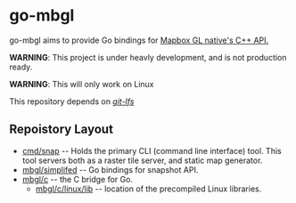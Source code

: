 # go-mbgl

go-mbgl aims to provide Go bindings for [Mapbox GL native's C++ API.](https://github.com/mapbox/mapbox-gl-native)

**WARNING**: This project is under heavly development, and is not production ready. 

**WARNING**: This will only work on Linux

This repository depends on [*git-lfs*](https://git-lfs.github.com/)

## Repoistory Layout

* [cmd/snap](cmd/snap) -- Holds the primary CLI (command line interface) tool. This tool servers both as a raster tile server, and static map generator.
* [mbgl/simplifed](mbgl/simplifed) -- Go bindings for snapshot API.
* [mbgl/c](mbgl/c) -- the C bridge for Go.
  * [mbgl/c/linux/lib](mbgl/c/linux/lib) -- location of the precompiled Linux libraries. 

